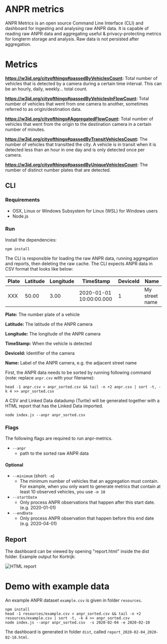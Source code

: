 # ANPR metrics

ANPR Metrics is an open source Command Line Interface (CLI) and dashboard for ingesting and analysing raw ANPR data. It is capable of reading raw ANPR data and aggregating useful & privacy-protecting metrics for longterm storage and analysis. Raw data is not persisted after aggregation.

# Metrics

**https://w3id.org/cityofthings#passedByVehiclesCount:** Total number of vehicles that is detected by a camera during a certain time interval. This can be an hourly, daily, weekly... total count.

**https://w3id.org/cityofthings#passedByVehiclesInFlowCount:** Total number of vehicles that went from one camera to another, sometimes referred to as origin/destination data.

**https://w3id.org/cityofthings#AggregatedFlowCount:** Total number of vehicles that went from the origin to the destination camera in a certain number of minutes.

**https://w3id.org/cityofthings#passedByTransitVehiclesCount:** The number of vehicles that transitted the city. A vehicle is in transit when it is detected less than an hour in one day and is only detected once per camera.

**https://w3id.org/cityofthings#passedByUniqueVehiclesCount:** The number of distinct number plates that are detected.


## CLI

### Requirements

* OSX, Linux or Windows Subsystem for Linux (WSL) for Windows users
* Node.js

### Run

Install the dependencies:
```
npm install
```

The CLI is responsible for loading the raw ANPR data, running aggregation and reports, then deleting the raw cache.
The CLI expects ANPR data in CSV format that looks like below:

Plate | Latitude | Longitude | TimeStamp | DeviceId | Name
------------ | -------------  | -------------  | -------------  | -------------  | -------------
XXX | 50.00 | 3.00 | 2020-01-01 10:00:00.000| 1 | My street name

**Plate:** The number plate of a vehicle

**Latitude:** The latitude of the ANPR camera

**Longitude:** The longitude of the ANPR camera

**TimeStamp:** When the vehicle is detected

**DeviceId:** Identifier of the camera

**Name:** Label of the ANPR camera, e.g. the adjacent street name


First, the ANPR data needs to be sorted by running following command (note: replace `anpr.csv` with your filename):

```
head -1 anpr.csv > anpr_sorted.csv && tail -n +2 anpr.csv | sort -t, -k 4 >> anpr_sorted.csv
```

A CSV and Linked Data datadump (Turtle) will be generated together with a HTML report that has the Linked Data imported.

```
node index.js --anpr anpr_sorted.csv
```

### Flags

The following flags are required to run anpr-metrics.

- `--anpr`
	- path to the sorted raw ANPR data


#### Optional

- `--minimum` (short: `-m`)
	- The minimum number of vehicles that an aggregation must contain. For example, when you only want to generate metrics that contain at least 10 observed vehicles, you use `-m 10`
- `--startDate`
	- Only process ANPR observations that happen after this start date. (e.g. 2020-01-01)
- `--endDate`
	- Only process ANPR observation that happen before this end date (e.g. 2020-04-01)

## Report

The dashboard can be viewed by opening "report.html" inside the dist folder.
Example output for Kortrijk:

![HTML report](https://gitlab.ilabt.imec.be/brvdvyve/anpr_metrics/-/raw/master/resources/gif.gif "Overview of the report.")

# Demo with example data

An example ANPR dataset `example.csv` is given in folder `resources`.

```
npm install
head -1 resources/example.csv > anpr_sorted.csv && tail -n +2 resources/example.csv | sort -t, -k 4 >> anpr_sorted.csv
node index.js --anpr anpr_sorted.csv  -s 2020-02-04 -e 2020-02-10
```

The dashboard is generated in folder `dist`, called `report_2020-02-04_2020-02-10.html`.



